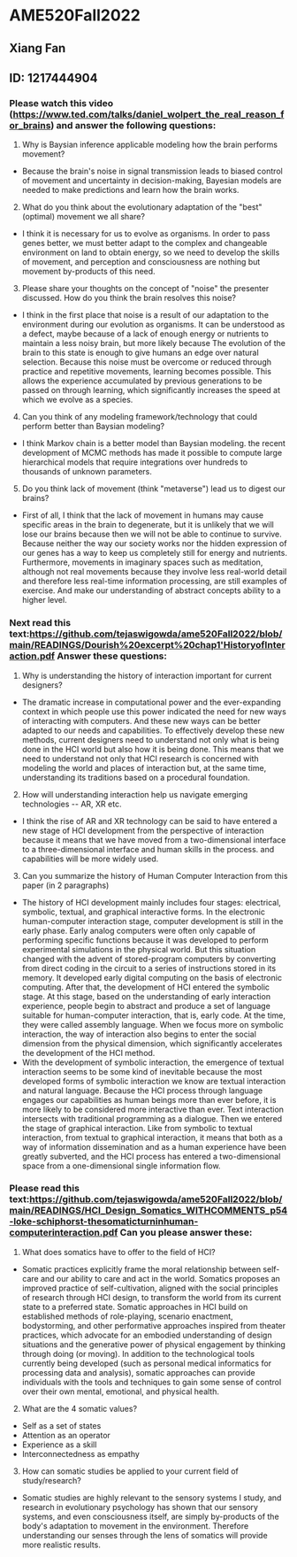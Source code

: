 # AME520Fall2022

## Xiang Fan  
## ID: 1217444904

### Please watch this video (https://www.ted.com/talks/daniel_wolpert_the_real_reason_for_brains) and answer the following questions:

1. Why is Baysian inference applicable modeling how the brain performs movement?
* Because the brain's noise in signal transmission leads to biased control of movement and uncertainty in decision-making, Bayesian models are needed to make predictions and learn how the brain works.
2. What do you think about the evolutionary adaptation of the "best" (optimal) movement we all share?
* I think it is necessary for us to evolve as organisms. In order to pass genes better, we must better adapt to the complex and changeable environment on land to obtain energy, so we need to develop the skills of movement, and perception and consciousness are nothing but movement by-products of this need.
3. Please share your thoughts on the concept of "noise" the presenter discussed. How do you think the brain resolves this noise?
* I think in the first place that noise is a result of our adaptation to the environment during our evolution as organisms. It can be understood as a defect, maybe because of a lack of enough energy or nutrients to maintain a less noisy brain, but more likely because The evolution of the brain to this state is enough to give humans an edge over natural selection. Because this noise must be overcome or reduced through practice and repetitive movements, learning becomes possible. This allows the experience accumulated by previous generations to be passed on through learning, which significantly increases the speed at which we evolve as a species.
4. Can you think of any modeling framework/technology that could perform better than Baysian modeling?
* I think Markov chain is a better model than Baysian modeling. the recent development of MCMC methods has made it possible to compute large hierarchical models that require integrations over hundreds to thousands of unknown parameters.
5. Do you think lack of movement (think "metaverse") lead us to digest our brains?
* First of all, I think that the lack of movement in humans may cause specific areas in the brain to degenerate, but it is unlikely that we will lose our brains because then we will not be able to continue to survive. Because neither the way our society works nor the hidden expression of our genes has a way to keep us completely still for energy and nutrients. Furthermore, movements in imaginary spaces such as meditation, although not real movements because they involve less real-world detail and therefore less real-time information processing, are still examples of exercise. And make our understanding of abstract concepts ability to a higher level.
 
### Next read this text:https://github.com/tejaswigowda/ame520Fall2022/blob/main/READINGS/Dourish%20excerpt%20chap1'HistoryofInteraction.pdf Answer these questions:

1. Why is understanding the history of interaction important for current designers?
* The dramatic increase in computational power and the ever-expanding context in which people use this power indicated the need for new ways of interacting with computers. And these new ways can be better adapted to our needs and capabilities. To effectively develop these new methods, current designers need to understand not only what is being done in the HCI world but also how it is being done. This means that we need to understand not only that HCI research is concerned with modeling the world and places of interaction but, at the same time, understanding its traditions based on a procedural foundation.
2. How will understanding interaction help us navigate emerging technologies -- AR, XR etc.
* I think the rise of AR and XR technology can be said to have entered a new stage of HCI development from the perspective of interaction because it means that we have moved from a two-dimensional interface to a three-dimensional interface and human skills in the process. and capabilities will be more widely used.
3. Can you summarize the history of Human Computer Interaction from this paper (in 2 paragraphs)
* The history of HCI development mainly includes four stages: electrical, symbolic, textual, and graphical interactive forms. In the electronic human-computer interaction stage, computer development is still in the early phase. Early analog computers were often only capable of performing specific functions because it was developed to perform experimental simulations in the physical world. But this situation changed with the advent of stored-program computers by converting from direct coding in the circuit to a series of instructions stored in its memory. It developed early digital computing on the basis of electronic computing. After that, the development of HCI entered the symbolic stage. At this stage, based on the understanding of early interaction experience, people begin to abstract and produce a set of language suitable for human-computer interaction, that is, early code. At the time, they were called assembly language. When we focus more on symbolic interaction, the way of interaction also begins to enter the social dimension from the physical dimension, which significantly accelerates the development of the HCI method. 
* With the development of symbolic interaction, the emergence of textual interaction seems to be some kind of inevitable because the most developed forms of symbolic interaction we know are textual interaction and natural language. Because the HCI process through language engages our capabilities as human beings more than ever before, it is more likely to be considered more interactive than ever. Text interaction intersects with traditional programming as a dialogue. Then we entered the stage of graphical interaction. Like from symbolic to textual interaction, from textual to graphical interaction, it means that both as a way of information dissemination and as a human experience have been greatly subverted, and the HCI process has entered a two-dimensional space from a one-dimensional single information flow.
  
### Please read this text:https://github.com/tejaswigowda/ame520Fall2022/blob/main/READINGS/HCI_Design_Somatics_WITHCOMMENTS_p54-loke-schiphorst-thesomaticturninhuman-computerinteraction.pdf Can you please answer these:

1. What does somatics have to offer to the field of HCI?
* Somatic practices explicitly frame the moral relationship between self-care and our ability to care and act in the world. Somatics proposes an improved practice of self-cultivation, aligned with the social principles of research through HCI design, to transform the world from its current state to a preferred state. Somatic approaches in HCI build on established methods of role-playing, scenario enactment, bodystorming, and other performative approaches inspired from theater practices, which advocate for an embodied understanding of design situations and the generative power of physical engagement by thinking through doing (or moving). In addition to the technological tools currently being developed (such as personal medical informatics for processing data and analysis), somatic approaches can provide individuals with the tools and techniques to gain some sense of control over their own mental, emotional, and physical health.
2. What are the 4 somatic values?
* Self as a set of states
* Attention as an operator
* Experience as a skill
* Interconnectedness as empathy
3. How can somatic studies be applied to your current field of study/research?
* Somatic studies are highly relevant to the sensory systems I study, and research in evolutionary psychology has shown that our sensory systems, and even consciousness itself, are simply by-products of the body's adaptation to movement in the environment. Therefore understanding our senses through the lens of somatics will provide more realistic results.
